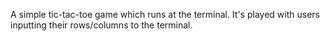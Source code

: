 A simple tic-tac-toe game which runs at the terminal.
It's played with users inputting their rows/columns to the terminal.